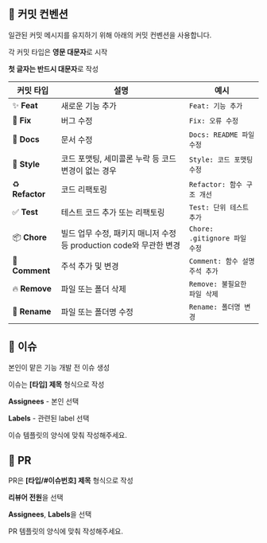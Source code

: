 ## 🎨 커밋 컨벤션

일관된 커밋 메시지를 유지하기 위해 아래의 커밋 컨벤션을 사용합니다.

각 커밋 타입은 **영문 대문자**로 시작

**첫 글자는 반드시 대문자**로 작성

| 커밋 타입 | 설명 | 예시                                 |
| ------- | ---- |------------------------------------|
| ✨ **Feat** | 새로운 기능 추가 | `Feat: 기능 추가`                      |
| 🐛 **Fix** | 버그 수정 | `Fix: 오류 수정`                       |
| 📄 **Docs** | 문서 수정 | `Docs: README 파일 수정`               |
| 🎨 **Style** | 코드 포맷팅, 세미콜론 누락 등 코드 변경이 없는 경우 | `Style: 코드 포맷팅 수정`                 |
| ♻️ **Refactor** | 코드 리팩토링 | `Refactor: 함수 구조 개선`               |
| ✅ **Test** | 테스트 코드 추가 또는 리팩토링 | `Test: 단위 테스트 추가`                  |
| 📦 **Chore** | 빌드 업무 수정, 패키지 매니저 수정 등 production code와 무관한 변경 | `Chore: .gitignore 파일 수정` |
| 💬 **Comment** | 주석 추가 및 변경 | `Comment: 함수 설명 주석 추가`     |
| 🔥 **Remove** | 파일 또는 폴더 삭제 | `Remove: 불필요한 파일 삭제`     |
| 🚚 **Rename** | 파일 또는 폴더명 수정 | `Rename: 폴더명 변경`         |

## 📌 이슈

본인이 맡은 기능 개발 전 이슈 생성

이슈는 **[타입] 제목** 형식으로 작성

**Assignees** - 본인 선택

**Labels** - 관련된 label 선택

이슈 템플릿의 양식에 맞춰 작성해주세요.

## 🔄 PR

PR은 **[타입/#이슈번호] 제목** 형식으로 작성

**리뷰어 전원**을 선택

**Assignees**, **Labels**을 선택

PR 템플릿의 양식에 맞춰 작성해주세요.